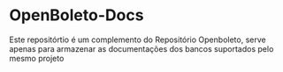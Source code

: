 # OpenBoleto-Docs
Este repositórtio é um complemento do Repositório Openboleto,
serve apenas para armazenar as documentações dos bancos suportados pelo mesmo projeto
